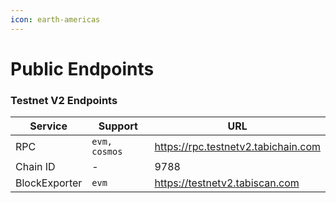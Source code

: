 ```yaml
---
icon: earth-americas
---
```


# Public Endpoints

### Testnet V2 Endpoints

<table><thead><tr><th>Service</th><th width="163">Support</th><th>URL</th></tr></thead><tbody><tr><td>RPC</td><td><code>evm, cosmos</code></td><td><a href="https://rpc.testnetv2.tabichain.com/">https://rpc.testnetv2.tabichain.com</a></td></tr><tr><td>Chain ID</td><td>-</td><td>9788</td></tr><tr><td>BlockExporter</td><td><code>evm</code></td><td><a href="https://testnetv2.tabiscan.com/">https://testnetv2.tabiscan.com</a></td></tr></tbody></table>

